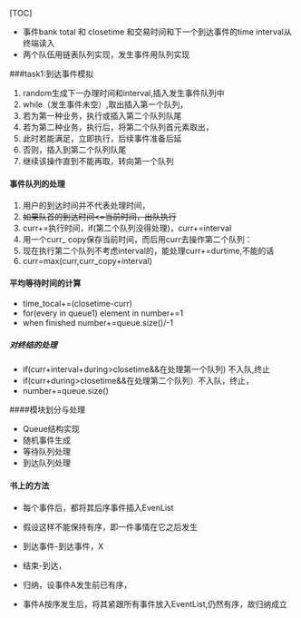 [TOC]

* 事件bank total 和 closetime 和交易时间和下一个到达事件的time interval从终端读入
* 两个队伍用链表队列实现，发生事件用队列实现

###task1:到达事件模拟

1. random生成下一办理时间和interval,插入发生事件队列中
2. while（发生事件未空）,取出插入第一个队列，
3. 若为第一种业务，执行或插入第二个队列队尾
4. 若为第二种业务，执行后，将第二个队列首元素取出，
5. 此时若能满足，立即执行，后续事件准备后延
6. 否则，插入到第二个队列队尾
7. 继续该操作直到不能再取，转向第一个队列

#### 事件队列的处理

1. 用户的到达时间并不代表处理时间，
2. ~~如果队首的到达时间<=当前时间，出队执行~~
3. curr+=执行时间，if(第二个队列没得处理)，curr+=interval
4. 用一个curr_ copy保存当前时间，而后用curr去操作第二个队列：
5. 现在执行第二个队列不考虑interval的，能处理curr+=durtime,不能的话
6. curr=max(curr,curr_copy+interval)

#### 平均等待时间的计算

* time_tocal+=(closetime-curr)
* for(every in queue1) element in number+=1
* when finished number+=queue.size()/-1

##### 对终结的处理

* if(curr+interval+during>closetime&&在处理第一个队列)  不入队,终止
* if(curr+during>closetime&&在处理第二个队列）不入队，终止，
* number+=queue.size()


####模块划分与处理

* Queue结构实现
* 随机事件生成
* 等待队列处理
* 到达队列处理

#### 书上的方法

* 每个事件后，都将其后序事件插入EvenList

* 假设这样不能保持有序，即一件事情在它之后发生

* 到达事件-到达事件，X

* 结束-到达，

* 归纳，设事件A发生前已有序，

* 事件A按序发生后，将其紧跟所有事件放入EventList,仍然有序，故归纳成立

  ​



